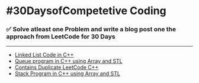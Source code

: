 # #30DaysofCompetetive Coding
### ✅ Solve atleast one Problem and write a blog post one the approach from LeetCode for 30 Days 
***

<!-- BLOG-POST-LIST:START -->
- [Linked List Code in C++](https://matrixread.com/linked-list-code-in-c/)
- [Queue program in C++ using Array and STL](https://matrixread.com/queue-program-in-c-using-array-and-stl/)
- [Contains Duplicate LeetCode C++](https://matrixread.com/contains-duplicate-leetcode-c/)
- [Stack Program in C++ using Array and STL](https://matrixread.com/stack-program-in-c-using-array-and-stl/)
<!-- BLOG-POST-LIST:END -->
